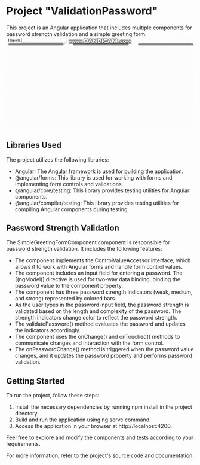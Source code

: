 # Project "ValidationPassword"
This project is an Angular application that includes multiple components for password strength validation and a simple greeting form.
![Опис зображення](video.gif)

## Libraries Used
The project utilizes the following libraries:
- Angular: The Angular framework is used for building the application.
- @angular/forms: This library is used for working with forms and implementing form controls and validations.
- @angular/core/testing: This library provides testing utilities for Angular components.
- @angular/compiler/testing: This library provides testing utilities for compiling Angular components during testing.

## Password Strength Validation
The SimpleGreetingFormComponent component is responsible for password strength validation. It includes the following features:

- The component implements the ControlValueAccessor interface, which allows it to work with Angular forms and handle form control values.
- The component includes an input field for entering a password. The [(ngModel)] directive is used for two-way data binding, binding the password value to the component property.
- The component has three password strength indicators (weak, medium, and strong) represented by colored bars.
- As the user types in the password input field, the password strength is validated based on the length and complexity of the password. The strength indicators change color to reflect the password strength.
- The validatePassword() method evaluates the password and updates the indicators accordingly.
- The component uses the onChange() and onTouched() methods to communicate changes and interaction with the form control.
- The onPasswordChange() method is triggered when the password value changes, and it updates the password property and performs password validation.

## Getting Started
To run the project, follow these steps:

1. Install the necessary dependencies by running npm install in the project directory.
2. Build and run the application using ng serve command.
3. Access the application in your browser at http://localhost:4200.

Feel free to explore and modify the components and tests according to your requirements.

For more information, refer to the project's source code and documentation.
